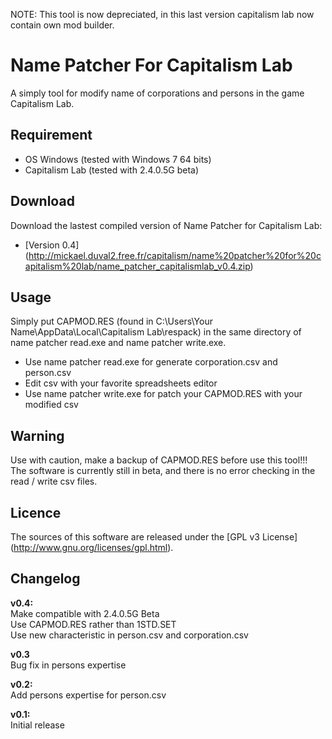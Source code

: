 NOTE: This tool is now depreciated, in this last version capitalism lab now contain own mod builder.

Name Patcher For Capitalism Lab
===============================

A simply tool for modify name of corporations and persons in the game Capitalism Lab.

Requirement
-----------
- OS Windows (tested with Windows 7 64 bits)
- Capitalism Lab (tested with 2.4.0.5G beta)

Download
--------
Download the lastest compiled version of Name Patcher for Capitalism Lab:
- [Version 0.4] (http://mickael.duval2.free.fr/capitalism/name%20patcher%20for%20capitalism%20lab/name_patcher_capitalismlab_v0.4.zip)

Usage
-----
Simply put CAPMOD.RES (found in C:\Users\Your Name\AppData\Local\Capitalism Lab\respack) in the same directory of name patcher read.exe and name patcher write.exe.
- Use name patcher read.exe for generate corporation.csv and person.csv
- Edit csv with your favorite spreadsheets editor
- Use name patcher write.exe for patch your CAPMOD.RES with your modified csv

Warning
-------
Use with caution, make a backup of CAPMOD.RES before use this tool!!! The software is currently still in beta, and there is no error checking in the read / write csv files.

Licence
-------
The sources of this software are released under the [GPL v3 License] (http://www.gnu.org/licenses/gpl.html).


Changelog
---------
**v0.4:**  
Make compatible with 2.4.0.5G Beta  
Use CAPMOD.RES rather than 1STD.SET  
Use new characteristic in person.csv and corporation.csv  

**v0.3**  
Bug fix in persons expertise

**v0.2:**  
Add persons expertise for person.csv

**v0.1:**  
Initial release

